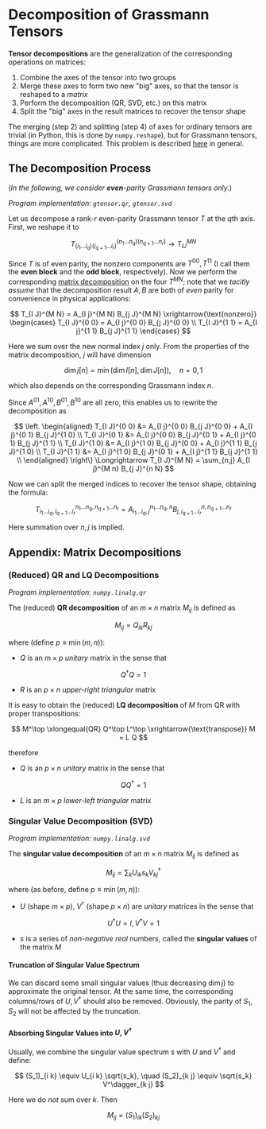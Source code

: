 # Decomposition of Grassmann Tensors

**Tensor decompositions** are the generalization of the corresponding operations on  matrices:

1. Combine the axes of the tensor into two groups
2. Merge these axes to form two new "big" axes, so that the tensor is reshaped to a *matrix*
3. Perform the decomposition (QR, SVD, etc.) on this matrix
4. Split the "big" axes in the result matrices to recover the tensor shape

The merging (step 2) and splitting (step 4) of axes for ordinary tensors are trivial (in Python, this is done by `numpy.reshape`), but for Grassmann tensors, things are more complicated. This problem is described [here](axis_merging.md) in general.

## The Decomposition Process

(*In the following, we consider **even**-parity Grassmann tensors only.*) 

*Program implementation: `gtensor.qr`, `gtensor.svd`*

Let us decompose a rank-$r$ even-parity Grassmann tensor $T$ at the $q$th axis. First, we reshape it to

$$
T_{(i_1 ... i_q) (i_{q+1} ... i_r)}^{(n_1 ... n_q) (n_{q+1} ... n_r)}
\rightarrow T_{I J}^{M N}
$$

Since $T$ is of even parity, the nonzero components are $T^{0 0}, T^{1 1}$ (I call them the **even block** and the **odd block**, respectively). Now we perform the corresponding [matrix decomposition](#appendix-matrix-decompositions) on the four $T^{MN}$; note that we *tacitly assume* that the decomposition result $A, B$ are both of *even* parity for convenience in physical applications:

$$
T_{I J}^{M N} = A_{I j}^{M N} B_{j J}^{M N} 
\xrightarrow{\text{nonzero}}
\begin{cases}
    T_{I J}^{0 0} = A_{I j}^{0 0} B_{j J}^{0 0} \\
    T_{I J}^{1 1} = A_{I j}^{1 1} B_{j J}^{1 1}
\end{cases}
$$

Here we sum over the new normal index $j$ only. From the properties of the matrix decomposition, $j$ will have dimension

$$
\dim j[n] = \min{(\dim{I[n]}, \dim{J[n]})}, \quad
n = 0, 1
$$

which also depends on the corresponding Grassmann index $n$. 

Since $A^{0 1}, A^{1 0}, B^{0 1}, B^{1 0}$ are all zero, this enables us to rewrite the decomposition as

$$
\left.
\begin{aligned}
    T_{I J}^{0 0} &= A_{I j}^{0 0} B_{j J}^{0 0} +  A_{I j}^{0 1} B_{j J}^{1 0} \\
    T_{I J}^{0 1} &= A_{I j}^{0 0} B_{j J}^{0 1} +  A_{I j}^{0 1} B_{j J}^{1 1} \\
    T_{I J}^{1 0} &= A_{I j}^{1 0} B_{j J}^{0 0} +  A_{I j}^{1 1} B_{j J}^{1 0} \\
    T_{I J}^{1 1} &= A_{I j}^{1 0} B_{j J}^{0 1} +  A_{I j}^{1 1} B_{j J}^{1 1} \\
\end{aligned}
\right\} \Longrightarrow
T_{I J}^{M N} = \sum_{n,j} A_{I j}^{M n} B_{j J}^{n N}
$$

Now we can split the merged indices to recover the tensor shape, obtaining the formula:

$$
T_{i_1 ... i_q,  i_{q+1} ... i_r}^{n_1 ... n_q,  n_{q+1} ... n_r}
= A_{i_1 ... i_q, j}^{n_1 ... n_q, n} B_{j, i_{q+1} ... i_r}^{n, n_{q+1} ... n_r} 
$$

Here summation over $n,j$ is implied. 

## Appendix: Matrix Decompositions

### (Reduced) QR and LQ Decompositions

*Program implementation: `numpy.linalg.qr`*

The (reduced) **QR decomposition** of an $m \times n$ matrix $M_{i j}$ is defined as

$$
M_{i j} = Q_{i k} R_{k j}
$$

where (define $p \equiv \min{(m,n)}$):

- $Q$ is an $m \times p$ *unitary* matrix in the sense that 

$$Q^\dagger Q = 1$$

- $R$ is an $p \times n$ *upper-right triangular* matrix

It is easy to obtain the (reduced) **LQ decomposition** of $M$ from QR with proper transpositions:

$$
M^\top \xlongequal{QR} Q^\top L^\top 
\xrightarrow{\text{transpose}} M = L Q
$$

therefore

- $Q$ is an $p \times n$ *unitary* matrix in the sense that 

$$Q Q^\dagger = 1$$

- $L$ is an $m \times p$ *lower-left triangular* matrix


### Singular Value Decomposition (SVD)

*Program implementation: `numpy.linalg.svd`*

The **singular value decomposition** of an $m \times n$ matrix $M_{i j}$ is defined as

$$
M_{i j} = \sum_{k} U_{i k} s_k V^\dagger_{k j}
$$

where (as before, define $p \equiv \min{(m,n)}$):

- $U$ (shape $m \times p$), $V^\dagger$ (shape $p \times n$) are *unitary* matrices in the sense that

$$ U^\dagger U = I, V^\dagger V  = 1 $$

- $s$ is a series of *non-negative real* numbers, called the **singular values** of the matrix $M$

#### Truncation of Singular Value Spectrum 

We can discard some small singular values (thus decreasing $\dim j$) to approximate the original tensor. At the same time, the corresponding columns/rows of $U, V^\dagger$ should also be removed. Obviously, the parity of $S_1, S_2$ will not be affected by the truncation.

#### Absorbing Singular Values into $U, V^\dagger$

Usually, we combine the singular value spectrum $s$ with $U$ and $V^\dagger$ and define:

$$
(S_1)_{i k} \equiv U_{i k} \sqrt{s_k}, \quad
(S_2)_{k j} \equiv \sqrt{s_k} V^\dagger_{k j}
$$

Here we do *not* sum over $k$. Then

$$
M_{i j} = (S_1)_{i k} (S_2)_{k j}
$$
